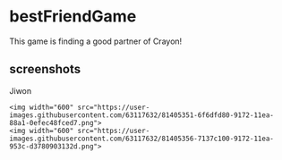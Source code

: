 # bestFriendGame
This game is finding a good partner of Crayon!

screenshots
----------------
<div>
    <p>Jiwon</p>
    
    <img width="600" src="https://user-images.githubusercontent.com/63117632/81405351-6f6dfd80-9172-11ea-88a1-0efec48fced7.png">
    <img width="600" src="https://user-images.githubusercontent.com/63117632/81405356-7137c100-9172-11ea-953c-d3780903132d.png">
</div>
